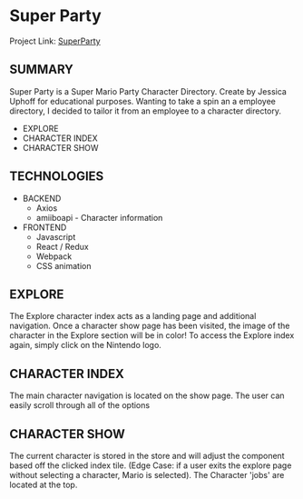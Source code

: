 # Super Party

Project Link: [SuperParty](https://jessicaup.github.io/Super-Party/)

## SUMMARY
Super Party is a Super Mario Party Character Directory. Create by Jessica Uphoff for educational purposes. Wanting to take a spin an a employee directory, I decided to tailor it from an employee to a character directory.
  * EXPLORE
  * CHARACTER INDEX
  * CHARACTER SHOW

## TECHNOLOGIES
* BACKEND
  * Axios
  * amiiboapi - Character information
* FRONTEND
  * Javascript
  * React / Redux
  * Webpack
  * CSS animation


## EXPLORE
The Explore character index acts as a landing page and additional navigation. Once a character show page has been visited, the image of the character in the Explore section will be in color!
To access the Explore index again, simply click on the Nintendo logo.

## CHARACTER INDEX
The main character navigation is located on the show page. The user can easily scroll through all of the options

## CHARACTER SHOW
The current character is stored in the store and will adjust the component based off the clicked index tile. (Edge Case: if a user exits the explore page without selecting a character, Mario is selected). The Character 'jobs' are located at the top.


